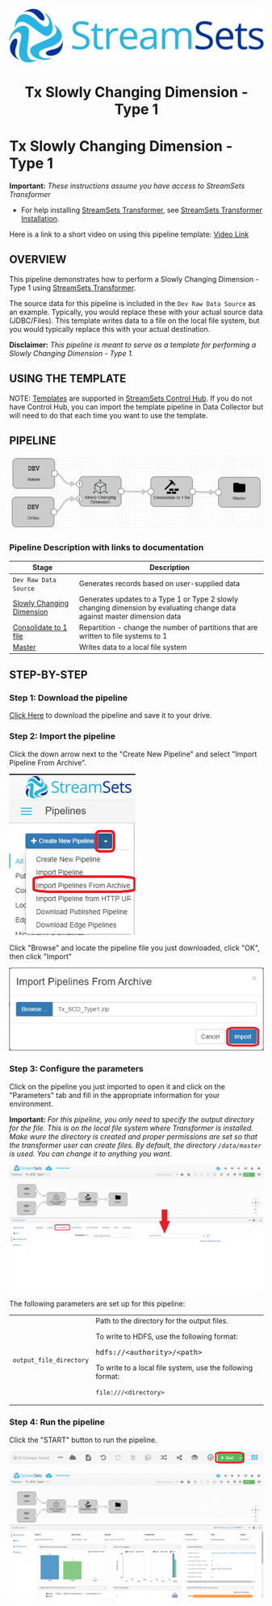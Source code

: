 ![StreamSets Logo](../../../../images/Full%20Color%20Transparent.png)

<h1><p align="center">Tx Slowly Changing Dimension - Type 1</p></h1>

# Tx Slowly Changing Dimension - Type 1

**Important:** *These instructions assume you have access to StreamSets Transformer*

- For help installing [StreamSets Transformer](https://streamsets.com/products/dataops-platform/transformer-etl/), see [StreamSets Transformer Installation](https://streamsets.com/documentation/transformer/latest/help/transformer/Installation/Installation-Title.html).

Here is a link to a short video on using this pipeline template: [Video Link](https://www.youtube.com/channel/UC_4K-__dngOCEmoZs7PVZAg)

## OVERVIEW

This pipeline demonstrates how to perform a Slowly Changing Dimension - Type 1 using [StreamSets Transformer](https://streamsets.com/products/dataops-platform/transformer-etl/).

The source data for this pipeline is included in the ```Dev Raw Data Source``` as an example.  Typically, you would replace these with your actual source data (JDBC/Files).  This template writes data to a file on the local file system, but you would typically replace this with your actual destination.

**Disclaimer:** *This pipeline is meant to serve as a template for performing a Slowly Changing Dimension - Type 1.*

## USING THE TEMPLATE

NOTE: [Templates](https://streamsets.com/documentation/controlhub/latest/help/controlhub/UserGuide/Pipelines/PipelineTemplates.html) are supported in [StreamSets Control Hub](https://streamsets.com/products/dataops-platform/control-hub/). If you do not have Control Hub, you can import the template pipeline in Data Collector but will need to do that each time you want to use the template.

## PIPELINE

![Pipeline](images/pipeline.png "Tx Slowly Changing Dimension - Type 1")

### Pipeline Description with links to documentation

Stage | Description
--- | ---
`Dev Raw Data Source` | Generates records based on user-supplied data
[Slowly Changing Dimension](https://streamsets.com/documentation/transformer/latest/help/transformer/Processors/SCDimension.html?contextID=concept_ixk_bbr_j3b) | Generates updates to a Type 1 or Type 2 slowly changing dimension by evaluating change data against master dimension data
[Consolidate to 1 file](https://streamsets.com/documentation/transformer/latest/help/transformer/Processors/Repartition.html?contextID=concept_cm5_lfg_wgb) | Repartition - change the number of partitions that are written to file systems to 1
[Master](https://streamsets.com/documentation/transformer/latest/help/transformer/Destinations/File-D.html?contextID=concept_akw_2r3_xgb) | Writes data to a local file system


## STEP-BY-STEP

### Step 1: Download the pipeline

[Click Here](./Tx_SCD_Type1.zip?raw=true) to download the pipeline and save it to your drive.

### Step 2: Import the pipeline

Click the down arrow next to the "Create New Pipeline" and select "Import Pipeline From Archive".

![Step 2](images/TxSCDType1_step2.png "Import the Pipeline")

Click "Browse" and locate the pipeline file you just downloaded, click "OK", then click "Import"

![Step 2a](images/TxSCDType1_step2a.png "Import the Pipeline")

### Step 3: Configure the parameters

Click on the pipeline you just imported to open it and click on the "Parameters" tab and fill in the appropriate information for your environment.

**Important:** *For this pipeline, you only need to specify the output directory for the file.  This is on the local file system where Transformer is installed.  Make wure the directory is created and proper permissions are set so that the transformer user can create files.  By default, the directory ```/data/master``` is used.  You can change it to anything you want.*

![Step 3](images/TxSCDType1_step3.png "Configure the parameters")

The following parameters are set up for this pipeline:
<table>
  <tr>
   <td><code>output_file_directory</code>
   </td>
   <td class="entry cellrowborder" headers="d31669e688 "><span class="ph" id="task_rcy_b4f_dhb__d67e2186">Path to the directory for
                                            the output files.</span>
                                        <p class="p">To write to HDFS, use the following
                                                format:</p>
<p class="p"><kbd class="ph userinput">hdfs://&lt;authority&gt;/&lt;path&gt;</kbd></p>
<p class="p">To
                                            write to a local file system, use the following
                                            format:</p>
<p class="p"><code class="ph codeph">file:///&lt;directory&gt;</code></p>
</td>
  </tr>
</table>

### Step 4: Run the pipeline

Click the "START" button to run the pipeline.

![Step 4](images/TxSCDType1_step4.png "Run the pipeline")

![Step 4a](images/TxSCDType1_step4a.png "Run the pipeline")